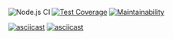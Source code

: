 ![Node.js CI](https://github.com/webdesc/frontend-project-lvl2/workflows/Node.js%20CI/badge.svg)
[![Test Coverage](https://api.codeclimate.com/v1/badges/b7b07a303033bbf5b914/test_coverage)](https://codeclimate.com/github/webdesc/frontend-project-lvl2/test_coverage)
[![Maintainability](https://api.codeclimate.com/v1/badges/b7b07a303033bbf5b914/maintainability)](https://codeclimate.com/github/webdesc/frontend-project-lvl2/maintainability)

[![asciicast](https://asciinema.org/a/0jhw3pXvSLvIs7cxMWa1OfdlQ.svg)](https://asciinema.org/a/0jhw3pXvSLvIs7cxMWa1OfdlQ)
[![asciicast](https://asciinema.org/a/1KzIJEki7EgtBIx9fjUTAU7dl.svg)](https://asciinema.org/a/1KzIJEki7EgtBIx9fjUTAU7dl)
